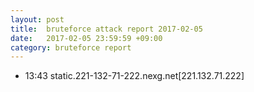 ```yaml
---
layout: post
title:  bruteforce attack report 2017-02-05
date:   2017-02-05 23:59:59 +09:00
category: bruteforce report
---
```


* 13:43 static.221-132-71-222.nexg.net[221.132.71.222]
